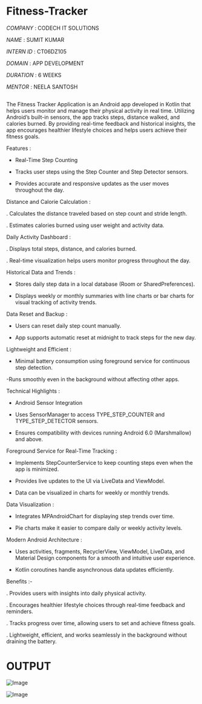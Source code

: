 # Fitness-Tracker

*COMPANY* : CODECH IT SOLUTIONS

*NAME* : SUMIT KUMAR

*INTERN ID* : CT06DZ105

*DOMAIN* : APP DEVELOPMENT

*DURATION* : 6 WEEKS

*MENTOR* : NEELA SANTOSH


## 


The Fitness Tracker Application is an Android app developed in Kotlin that helps users monitor and manage their physical activity in real time. Utilizing Android’s built-in sensors, the app tracks steps, distance walked, and calories burned. By providing real-time feedback and historical insights, the app encourages healthier lifestyle choices and helps users achieve their fitness goals.

Features :

- Real-Time Step Counting
- Tracks user steps using the Step Counter and Step Detector sensors.

- Provides accurate and responsive updates as the user moves throughout the day.

Distance and Calorie Calculation :

. Calculates the distance traveled based on step count and stride length.

. Estimates calories burned using user weight and activity data.

Daily Activity Dashboard :

. Displays total steps, distance, and calories burned.

. Real-time visualization helps users monitor progress throughout the day.

Historical Data and Trends :

- Stores daily step data in a local database (Room or SharedPreferences).

- Displays weekly or monthly summaries with line charts or bar charts for visual tracking of activity trends.

Data Reset and Backup :

- Users can reset daily step count manually.

- App supports automatic reset at midnight to track steps for the new day.

Lightweight and Efficient :

- Minimal battery consumption using foreground service for continuous step detection.

-Runs smoothly even in the background without affecting other apps.

Technical Highlights :

- Android Sensor Integration

- Uses SensorManager to access TYPE_STEP_COUNTER and TYPE_STEP_DETECTOR sensors.

- Ensures compatibility with devices running Android 6.0 (Marshmallow) and above.

Foreground Service for Real-Time Tracking :

- Implements StepCounterService to keep counting steps even when the app is minimized.

- Provides live updates to the UI via LiveData and ViewModel.

- Data can be visualized in charts for weekly or monthly trends.

Data Visualization :

- Integrates MPAndroidChart for displaying step trends over time.

- Pie charts  make it easier to compare daily or weekly activity levels.

Modern Android Architecture :

- Uses activities, fragments, RecyclerView, ViewModel, LiveData, and Material Design components for a smooth and intuitive user experience.

- Kotlin coroutines handle asynchronous data updates efficiently.

Benefits :-

. Provides users with insights into daily physical activity.

. Encourages healthier lifestyle choices through real-time feedback and reminders.

. Tracks progress over time, allowing users to set and achieve fitness goals.

. Lightweight, efficient, and works seamlessly in the background without draining the battery.



# OUTPUT


![Image](https://github.com/user-attachments/assets/fbd03fbd-0913-4026-86c7-9da70c31aaf5)

![Image](https://github.com/user-attachments/assets/0b57dd8c-70af-4677-9db2-368a5a47186a)

